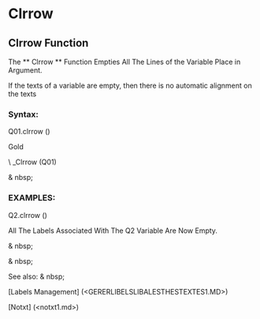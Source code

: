 # Clrrow

## Clrrow Function

The ** Clrrow ** Function Empties All The Lines of the Variable Place in Argument.

If the texts of a variable are empty, then there is no automatic alignment on the texts

### Syntax:

Q01.clrrow ()

Gold

\ _Clrrow (Q01)

& nbsp;

### EXAMPLES:

Q2.clrrow ()

All The Labels Associated With The Q2 Variable Are Now Empty.

& nbsp;

& nbsp;

See also: & nbsp;

[Labels Management] (<GERERLIBELSLIBALESTHESTEXTES1.MD>)

[Notxt] (<notxt1.md>)